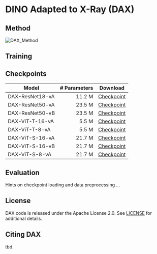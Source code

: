 # DINO Adapted to X-Ray (DAX)

## Method
![DAX_Method](figures/DAX_Methods_Figure.png)

## Training

## Checkpoints

| Model                | # Parameters  | Download                           |
|----------------------|--------------:|:----------------------------------:|
| DAX-ResNet18-vA      | 11.2 M        | [Checkpoint](https://huggingface.co/joshua-scheuplein/DAX-ResNet18-A/resolve/main/dax-checkpoint-resnet18-version-a.pth) |
| DAX-ResNet50-vA      | 23.5 M        | [Checkpoint](https://huggingface.co/joshua-scheuplein/DAX-ResNet50-A/resolve/main/dax-checkpoint-resnet50-version-a.pth) |
| DAX-ResNet50-vB      | 23.5 M        | [Checkpoint](https://huggingface.co/joshua-scheuplein/DAX-ResNet50-B/resolve/main/dax-checkpoint-resnet50-version-b.pth) |
| DAX-ViT-T-16-vA      | 5.5 M         | [Checkpoint](https://huggingface.co/joshua-scheuplein/DAX-ViT-T-16-A/resolve/main/dax-checkpoint-vit-t-16-version-a.pth) |
| DAX-ViT-T-8-vA       | 5.5 M         | [Checkpoint](https://huggingface.co/joshua-scheuplein/DAX-ViT-T-8-A/resolve/main/dax-checkpoint-vit-t-8-version-a.pth) |
| DAX-ViT-S-16-vA      | 21.7 M        | [Checkpoint](https://huggingface.co/joshua-scheuplein/DAX-ViT-S-16-A/resolve/main/dax-checkpoint-vit-s-16-version-a.pth) |
| DAX-ViT-S-16-vB      | 21.7 M        | [Checkpoint](https://huggingface.co/joshua-scheuplein/DAX-ViT-S-16-B/resolve/main/dax-checkpoint-vit-s-16-version-b.pth) |
| DAX-ViT-S-8-vA       | 21.7 M        | [Checkpoint](https://huggingface.co/joshua-scheuplein/DAX-ViT-S-8-A/resolve/main/dax-checkpoint-vit-s-8-version-a.pth) |

## Evaluation
Hints on checkpoint loading and data preprocessing ...

## License
DAX code is released under the Apache License 2.0. See [LICENSE](LICENSE) for additional details.

## Citing DAX
tbd.
